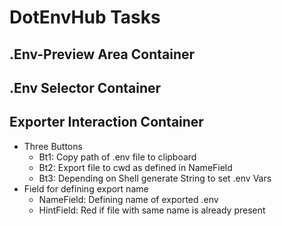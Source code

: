 # DotEnvHub Tasks

## .Env-Preview Area Container
## .Env Selector Container
## Exporter Interaction Container
  - Three Buttons
    - Bt1: Copy path of .env file to clipboard
    - Bt2: Export file to cwd as defined in NameField
    - Bt3: Depending on Shell generate String to set .env Vars
  - Field for defining export name
    - NameField: Defining name of exported .env
    - HintField: Red if file with same name is already present

